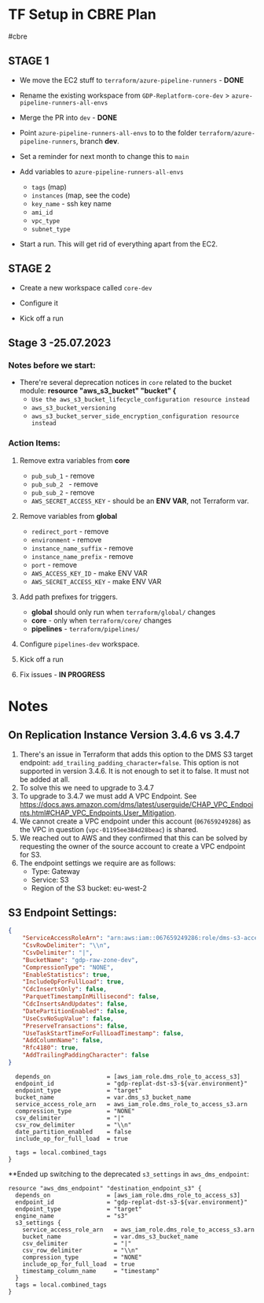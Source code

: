 # TF Setup in CBRE Plan
#cbre

## STAGE 1
- We move the EC2 stuff to `terraform/azure-pipeline-runners` - **DONE**

- Rename the existing workspace from `GDP-Replatform-core-dev` > `azure-pipeline-runners-all-envs`

- Merge the PR into `dev` - **DONE**

- Point `azure-pipeline-runners-all-envs` to  to the folder `terraform/azure-pipeline-runners`, branch **dev**.

- Set a reminder for next month to change this to `main`

- Add variables to `azure-pipeline-runners-all-envs`
	- `tags` (map)
	- `instances` (map, see the code)
	- `key_name` - ssh key name
	- `ami_id`
	- `vpc_type`
	- `subnet_type`

- Start a run. This will get rid of everything apart from the EC2.

## STAGE 2

- Create a new workspace called `core-dev`

- Configure it

- Kick off a run

## Stage 3 -25.07.2023

### Notes before we start:

- There're several deprecation notices in `core` related to the bucket module: **resource "aws_s3_bucket" "bucket" {**
	- `Use the aws_s3_bucket_lifecycle_configuration resource instead`
	- `aws_s3_bucket_versioning`
	- `aws_s3_bucket_server_side_encryption_configuration resource instead`

### Action Items:
1. Remove extra variables from **core**
	- `pub_sub_1` - remove
	- `pub_sub_2 ` - remove
	- `pub_sub_2` - remove
	- `AWS_SECRET_ACCESS_KEY` - should be an **ENV VAR**, not Terraform var.

1. Remove variables from **global**
	- `redirect_port` - remove
	- `environment` - remove
	- `instance_name_suffix` - remove
	- `instance_name_prefix` - remove
	- `port` - remove
	- `AWS_ACCESS_KEY_ID` - make ENV VAR
	- `AWS_SECRET_ACCESS_KEY` - make ENV VAR


2. Add path prefixes for triggers.
	- **global** should only run when `terraform/global/` changes
	- **core** - only when `terraform/core/` changes
	- **pipelines** -  `terraform/pipelines/`

3.  Configure `pipelines-dev` workspace.

4.  Kick off a run
5. Fix issues - **IN PROGRESS**





# Notes
## On Replication Instance Version 3.4.6 vs 3.4.7

1. There's an issue in Terraform that adds this option to the DMS S3 target endpoint: `add_trailing_padding_character=false`. This option is not supported in version 3.4.6. It is not enough to set it to false. It must not be added at all.
2. To solve this we need to upgrade to 3.4.7
3. To upgrade to 3.4.7 we must add A VPC Endpoint. See https://docs.aws.amazon.com/dms/latest/userguide/CHAP_VPC_Endpoints.html#CHAP_VPC_Endpoints.User_Mitigation.
4. We cannot create a VPC endpoint under this account (`067659249286`) as the VPC in question (`vpc-01195ee384d28beac`) is shared.
5. We reached out to AWS and they confirmed that this can be solved by requesting the owner of the source account to create a VPC endpoint for S3.
6. The endpoint settings we require are as follows:
	- Type: Gateway
	- Service: S3
	- Region of the S3 bucket: eu-west-2

## S3 Endpoint Settings:

```json
{
    "ServiceAccessRoleArn": "arn:aws:iam::067659249286:role/dms-s3-access-role-dev",
    "CsvRowDelimiter": "\\n",
    "CsvDelimiter": "|",
    "BucketName": "gdp-raw-zone-dev",
    "CompressionType": "NONE",
    "EnableStatistics": true,
    "IncludeOpForFullLoad": true,
    "CdcInsertsOnly": false,
    "ParquetTimestampInMillisecond": false,
    "CdcInsertsAndUpdates": false,
    "DatePartitionEnabled": false,
    "UseCsvNoSupValue": false,
    "PreserveTransactions": false,
    "UseTaskStartTimeForFullLoadTimestamp": false,
    "AddColumnName": false,
    "Rfc4180": true,
    "AddTrailingPaddingCharacter": false
}
```

```resource "aws_dms_s3_endpoint" "destination_s3" {
  depends_on                = [aws_iam_role.dms_role_to_access_s3]
  endpoint_id               = "gdp-replat-dst-s3-${var.environment}"
  endpoint_type             = "target"
  bucket_name               = var.dms_s3_bucket_name
  service_access_role_arn   = aws_iam_role.dms_role_to_access_s3.arn
  compression_type          = "NONE"
  csv_delimiter             = "|"
  csv_row_delimiter         = "\\n"
  date_partition_enabled    = false
  include_op_for_full_load  = true

  tags = local.combined_tags
}
```

**Ended up switching to the deprecated `s3_settings` in `aws_dms_endpoint`:
```
resource "aws_dms_endpoint" "destination_endpoint_s3" {
  depends_on                = [aws_iam_role.dms_role_to_access_s3]
  endpoint_id               = "gdp-replat-dst-s3-${var.environment}"
  endpoint_type             = "target"
  engine_name               = "s3"
  s3_settings {
    service_access_role_arn   = aws_iam_role.dms_role_to_access_s3.arn
    bucket_name               = var.dms_s3_bucket_name
    csv_delimiter             = "|"
    csv_row_delimiter         = "\\n"
    compression_type          = "NONE"
    include_op_for_full_load  = true
    timestamp_column_name     = "timestamp"
  }
  tags = local.combined_tags
}

```